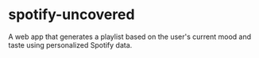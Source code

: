 # spotify-uncovered
A web app that generates a playlist based on the user's current mood and taste using personalized Spotify data.
